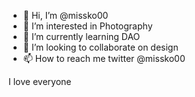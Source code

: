 - 👋 Hi, I’m @missko00
- 👀 I’m interested in Photography 
- 🌱 I’m currently learning DAO
- 💞️ I’m looking to collaborate on design
- 📫 How to reach me twitter @missko00

I love everyone

<!---
missko00/missko00 is a ✨ special ✨ repository because its `README.md` (this file) appears on your GitHub profile.
You can click the Preview link to take a look at your changes.
--->
